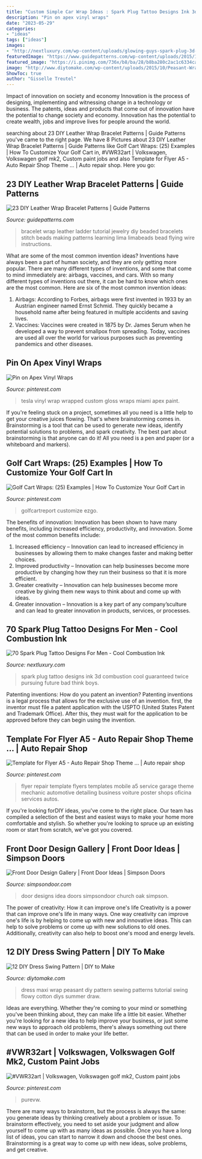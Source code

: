 ```yaml
---
title: "Custom Simple Car Wrap Ideas : Spark Plug Tattoo Designs Ink 3d Combustion Cool Guaranteed Twice Pursuing Future Bad Think Boys"
description: "Pin on apex vinyl wraps"
date: "2023-05-29"
categories:
- "ideas"
tags: ["ideas"]
images:
- "http://nextluxury.com/wp-content/uploads/glowing-guys-spark-plug-3d-tattoo-designs.jpg"
featuredImage: "https://www.guidepatterns.com/wp-content/uploads/2015/10/Wrap-Leather-Bracelet.jpg"
featured_image: "https://i.pinimg.com/736x/b8/ba/28/b8ba280c2ac1c6334ca9146aeb4776b0.jpg"
image: "http://www.diytomake.com/wp-content/uploads/2015/10/Peasant-Wrap-Maxi-Dress-Tutorial.jpg"
ShowToc: true
author: "Gisselle Treutel"
---
```



Impact of innovation on society and economy
Innovation is the process of designing, implementing and witnessing change in a technology or business. The patents, ideas and products that come out of innovation have the potential to change society and economy. Innovation has the potential to create wealth, jobs and improve lives for people around the world.

	

		
searching about 23 DIY Leather Wrap Bracelet Patterns | Guide Patterns you've came to the right page. We have 8 Pictures about 23 DIY Leather Wrap Bracelet Patterns | Guide Patterns like Golf Cart Wraps: (25) Examples | How To Customize Your Golf Cart in, #VWR32art | Volkswagen, Volkswagen golf mk2, Custom paint jobs and also Template for Flyer A5 - Auto Repair Shop Theme … | Auto repair shop. Here you go:
		
    
## 23 DIY Leather Wrap Bracelet Patterns | Guide Patterns

<img loading=lazy src="https://www.guidepatterns.com/wp-content/uploads/2015/10/Wrap-Leather-Bracelet.jpg" onerror="this.onerror=null;this.src='https://tse3.mm.bing.net/th?id=OIP.JXPLZPl4cdxhXQTBic3AEAHaF6&amp;pid=15.1';" alt="23 DIY Leather Wrap Bracelet Patterns | Guide Patterns">

_Source: guidepatterns.com_

>bracelet wrap leather ladder tutorial jewelry diy beaded bracelets stitch beads making patterns learning lima limabeads bead flying wire instructions. 

	

What are some of the most common invention ideas?
Inventions have always been a part of human society, and they are only getting more popular. There are many different types of inventions, and some that come to mind immediately are: airbags, vaccines, and cars. With so many different types of inventions out there, it can be hard to know which ones are the most common. Here are six of the most common invention ideas: 
1) Airbags: According to Forbes, airbags were first invented in 1933 by an Austrian engineer named Ernst Schmid. They quickly became a household name after being featured in multiple accidents and saving lives. 
2) Vaccines: Vaccines were created in 1875 by Dr. James Serum when he developed a way to prevent smallpox from spreading. Today, vaccines are used all over the world for various purposes such as preventing pandemics and other diseases.

    
## Pin On Apex Vinyl Wraps

<img loading=lazy src="https://i.pinimg.com/736x/97/ee/33/97ee33af4c2dc361d3ac897e028152b5.jpg" onerror="this.onerror=null;this.src='https://tse2.mm.bing.net/th?id=OIP.zAQZhyBaZ8rEtcNRnLnfcQHaD3&amp;pid=15.1';" alt="Pin on Apex Vinyl Wraps">

_Source: pinterest.com_

>tesla vinyl wrap wrapped custom gloss wraps miami apex paint. 

	

If you're feeling stuck on a project, sometimes all you need is a little help to get your creative juices flowing. That's where brainstorming comes in. Brainstorming is a tool that can be used to generate new ideas, identify potential solutions to problems, and spark creativity. The best part about brainstorming is that anyone can do it! All you need is a pen and paper (or a whiteboard and markers).

    
## Golf Cart Wraps: (25) Examples | How To Customize Your Golf Cart In

<img loading=lazy src="https://i.pinimg.com/736x/b8/ba/28/b8ba280c2ac1c6334ca9146aeb4776b0.jpg" onerror="this.onerror=null;this.src='https://tse2.mm.bing.net/th?id=OIP.igGFTsGSrqMfyLCFogaZ_wHaFj&amp;pid=15.1';" alt="Golf Cart Wraps: (25) Examples | How To Customize Your Golf Cart in">

_Source: pinterest.com_

>golfcartreport customize ezgo. 

	

The benefits of innovation:
Innovation has been shown to have many benefits, including increased efficiency, productivity, and innovation. Some of the most common benefits include: 
1. Increased efficiency – Innovation can lead to increased efficiency in businesses by allowing them to make changes faster and making better choices. 
2. Improved productivity – Innovation can help businesses become more productive by changing how they run their business so that it is more efficient. 
3. Greater creativity – Innovation can help businesses become more creative by giving them new ways to think about and come up with ideas. 
4. Greater innovation – Innovation is a key part of any company’sculture and can lead to greater innovation in products, services, or processes.

    
## 70 Spark Plug Tattoo Designs For Men - Cool Combustion Ink

<img loading=lazy src="http://nextluxury.com/wp-content/uploads/glowing-guys-spark-plug-3d-tattoo-designs.jpg" onerror="this.onerror=null;this.src='https://tse4.mm.bing.net/th?id=OIP.sUQFQ9FAhdliGY6INHDcuwHaIV&amp;pid=15.1';" alt="70 Spark Plug Tattoo Designs For Men - Cool Combustion Ink">

_Source: nextluxury.com_

>spark plug tattoo designs ink 3d combustion cool guaranteed twice pursuing future bad think boys. 

	

Patenting inventions: How do you patent an invention?
Patenting inventions is a legal process that allows for the exclusive use of an invention. first, the inventor must file a patent application with the USPTO (United States Patent and Trademark Office). After this, they must wait for the application to be approved before they can begin using the invention.

    
## Template For Flyer A5 - Auto Repair Shop Theme … | Auto Repair Shop

<img loading=lazy src="https://i.pinimg.com/736x/93/72/32/93723279ce6703a4e45c338bf2172a8e--templates-for-flyers-flyer-template.jpg" onerror="this.onerror=null;this.src='https://tse2.mm.bing.net/th?id=OIP.LF0ZP65jRHn1ehxM-gh7zQHaKg&amp;pid=15.1';" alt="Template for Flyer A5 - Auto Repair Shop Theme … | Auto repair shop">

_Source: pinterest.com_

>flyer repair template flyers templates mobile a5 service garage theme mechanic automotive detailing business voiture poster shops oficina services autos. 

	

If you're looking forDIY ideas, you've come to the right place. Our team has compiled a selection of the best and easiest ways to make your home more comfortable and stylish. So whether you're looking to spruce up an existing room or start from scratch, we've got you covered.

    
## Front Door Design Gallery | Front Door Ideas | Simpson Doors

<img loading=lazy src="https://www.simpsondoor.com/door-idea-gallery/fullsize/church-door-7002.jpg" onerror="this.onerror=null;this.src='https://tse4.mm.bing.net/th?id=OIP.1CBC2LVwHfp-XIWr21zb1AHaJ4&amp;pid=15.1';" alt="Front Door Design Gallery | Front Door Ideas | Simpson Doors">

_Source: simpsondoor.com_

>door designs idea doors simpsondoor church oak simpson. 

	

The power of creativity: How it can improve one's life
Creativity is a power that can improve one's life in many ways. One way creativity can improve one's life is by helping to come up with new and innovative ideas. This can help to solve problems or come up with new solutions to old ones. Additionally, creativity can also help to boost one's mood and energy levels.

    
## 12 DIY Dress Swing Pattern | DIY To Make

<img loading=lazy src="http://www.diytomake.com/wp-content/uploads/2015/10/Peasant-Wrap-Maxi-Dress-Tutorial.jpg" onerror="this.onerror=null;this.src='https://tse3.mm.bing.net/th?id=OIP.Ekty4Q0cwmlvuvKTM7QuKgHaLH&amp;pid=15.1';" alt="12 DIY Dress Swing Pattern | DIY to Make">

_Source: diytomake.com_

>dress maxi wrap peasant diy pattern sewing patterns tutorial swing flowy cotton diys summer draw. 

	

Ideas are everything. Whether they're coming to your mind or something you've been thinking about, they can make life a little bit easier. Whether you're looking for a new idea to help improve your business, or just some new ways to approach old problems, there's always something out there that can be used in order to make your life better.

    
## #VWR32art | Volkswagen, Volkswagen Golf Mk2, Custom Paint Jobs

<img loading=lazy src="https://i.pinimg.com/736x/1f/a2/1c/1fa21c8db88274b1d231abbabf2a5d10.jpg" onerror="this.onerror=null;this.src='https://tse4.mm.bing.net/th?id=OIP.fqLM4m4ZyUvZwPPd80--GwHaFS&amp;pid=15.1';" alt="#VWR32art | Volkswagen, Volkswagen golf mk2, Custom paint jobs">

_Source: pinterest.com_

>purevw. 

	

There are many ways to brainstorm, but the process is always the same: you generate ideas by thinking creatively about a problem or issue. To brainstorm effectively, you need to set aside your judgment and allow yourself to come up with as many ideas as possible. Once you have a long list of ideas, you can start to narrow it down and choose the best ones. Brainstorming is a great way to come up with new ideas, solve problems, and get creative.

